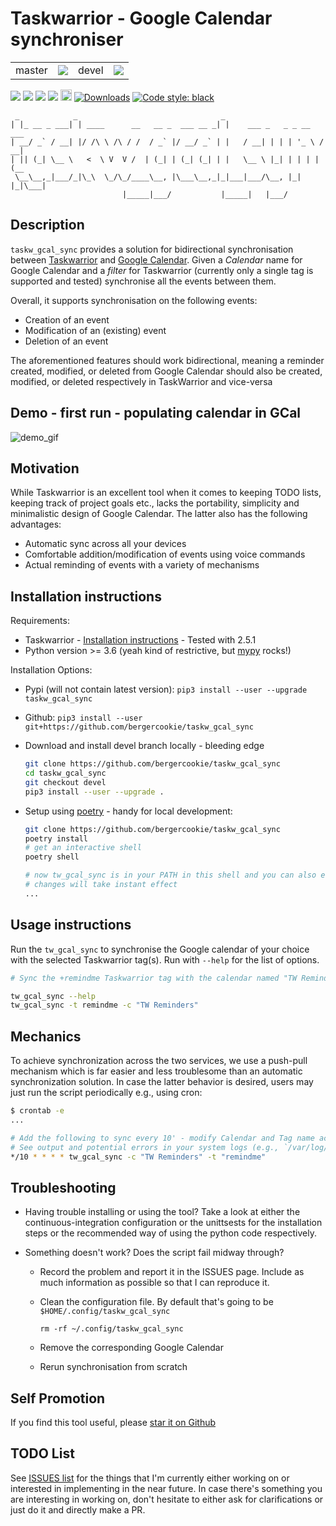 # Taskwarrior - Google Calendar synchroniser

<table>
  <td>master</td>
  <td>
    <a href="https://github.com/bergercookie/taskw_gcal_sync/actions" alt="master">
    <img src="https://github.com/bergercookie/taskw_gcal_sync/actions/workflows/ci.yml/badge.svg" /></a>
  </td>
  <td>devel</td>
  <td>
    <a href="https://github.com/bergercookie/taskw_gcal_sync/actions" alt="devel">
    <img src="https://github.com/bergercookie/taskw_gcal_sync/actions/workflows/ci.yml/badge.svg?branch=devel" /></a>
  </td>
</table>

<a href="https://www.codacy.com/app/bergercookie/taskw_gcal_sync" alt="Quality - devel">
<img src="https://api.codacy.com/project/badge/Grade/57206a822c41420bb5792b2cb70f06b5"/></a>
<a href="https://www.codacy.com/app/bergercookie/taskw_gcal_sync">
<img src="https://api.codacy.com/project/badge/Coverage/57206a822c41420bb5792b2cb70f06b5"/></a>
<a href=https://github.com/bergercookie/taskw_gcal_sync/blob/devel/LICENSE" alt="LICENCE">
<img src="https://img.shields.io/github/license/bergercookie/taskw_gcal_sync.svg" /></a>
<a href="https://pypi.org/project/taskw-gcal-sync/" alt="pypi">
<img src="https://img.shields.io/pypi/pyversions/taskw_gcal_sync.svg" /></a>
<a href="https://badge.fury.io/py/taskw-gcal-sync">
<img src="https://badge.fury.io/py/taskw-gcal-sync.svg" alt="PyPI version" height="18"></a>
<a href="https://pepy.tech/project/taskw-gcal-sync">
<img alt="Downloads" src="https://pepy.tech/badge/taskw-gcal-sync"></a>
<a href="https://github.com/psf/black">
<img alt="Code style: black" src="https://img.shields.io/badge/code%20style-black-000000.svg"></a>

```
 _            _                                _
| |_ __ _ ___| | ____      __   __ _  ___ __ _| |    ___ _   _ _ __   ___
| __/ _` / __| |/ /\ \ /\ / /  / _` |/ __/ _` | |   / __| | | | '_ \ / __|
| || (_| \__ \   <  \ V  V /  | (_| | (_| (_| | |   \__ \ |_| | | | | (__
 \__\__,_|___/_|\_\  \_/\_/____\__, |\___\__,_|_|___|___/\__, |_| |_|\___|
                         |_____|___/           |_____|   |___/
```

## Description

`taskw_gcal_sync` provides a solution for bidirectional synchronisation between
[Taskwarrior](https://taskwarrior.org) and [Google
Calendar](https://calendar.google.com). Given a _Calendar_ name for Google
Calendar and a _filter_ for Taskwarrior (currently only a single tag is
supported and tested) synchronise all the events between them.

Overall, it supports synchronisation on the following events:

- Creation of an event
- Modification of an (existing) event
- Deletion of an event

The aforementioned features should work bidirectional, meaning a reminder
created, modified, or deleted from Google Calendar should also be created,
modified, or deleted respectively in TaskWarrior and vice-versa

## Demo - first run - populating calendar in GCal

![demo_gif](https://github.com/bergercookie/taskw_gcal_sync/blob/master/misc/demo.gif)

## Motivation

While Taskwarrior is an excellent tool when it comes to keeping TODO lists,
keeping track of project goals etc., lacks the portability, simplicity and
minimalistic design of Google Calendar. The latter also has the following
advantages:

- Automatic sync across all your devices
- Comfortable addition/modification of events using voice commands
- Actual reminding of events with a variety of mechanisms

## Installation instructions

Requirements:

- Taskwarrior - [Installation instructions](https://taskwarrior.org/download/) -
  Tested with 2.5.1
- Python version >= 3.6 (yeah kind of restrictive, but
  [mypy](http://mypy-lang.org/) rocks!)

Installation Options:

- Pypi (will not contain latest version): `pip3 install --user --upgrade taskw_gcal_sync`
- Github: `pip3 install --user git+https://github.com/bergercookie/taskw_gcal_sync`
- Download and install devel branch locally - bleeding edge

  ```sh
  git clone https://github.com/bergercookie/taskw_gcal_sync
  cd taskw_gcal_sync
  git checkout devel
  pip3 install --user --upgrade .
  ```

- Setup using [poetry](https://python-poetry.org/) - handy for local
  development:

  ```sh
  git clone https://github.com/bergercookie/taskw_gcal_sync
  poetry install
  # get an interactive shell
  poetry shell

  # now tw_gcal_sync is in your PATH in this shell and you can also edit and the
  # changes will take instant effect
  ...
  ```

## Usage instructions

Run the `tw_gcal_sync` to synchronise the Google calendar of your choice with
the selected Taskwarrior tag(s). Run with `--help` for the list of options.

```sh
# Sync the +remindme Taskwarrior tag with the calendar named "TW Reminders"

tw_gcal_sync --help
tw_gcal_sync -t remindme -c "TW Reminders"
```

## Mechanics

To achieve synchronization across the two services, we use a push-pull mechanism
which is far easier and less troublesome than an automatic synchronization
solution. In case the latter behavior is desired, users may just run the
script periodically e.g., using cron:

```sh
$ crontab -e
...

# Add the following to sync every 10' - modify Calendar and Tag name accordingly
# See output and potential errors in your system logs (e.g., `/var/log/syslog`)
*/10 * * * * tw_gcal_sync -c "TW Reminders" -t "remindme"

```

## Troubleshooting

- Having trouble installing or using the tool? Take a look at either the
  continuous-integration configuration or the unittsests for the installation
  steps or the recommended way of using the python code respectively.
- Something doesn't work? Does the script fail midway through?

  - Record the problem and report it in the ISSUES page. Include as much
    information as possible so that I can reproduce it.
  - Clean the configuration file. By default that's going to be
    `$HOME/.config/taskw_gcal_sync`

    `rm -rf ~/.config/taskw_gcal_sync`

  - Remove the corresponding Google Calendar
  - Rerun synchronisation from scratch

## Self Promotion

If you find this tool useful, please [star it on
Github](https://github.com/bergercookie/taskw_gcal_sync)

## TODO List

See [ISSUES list](https://github.com/bergercookie/taskw_gcal_sync/issues) for
the things that I'm currently either working on or interested in implementing in
the near future. In case there's something you are interesting in working on,
don't hesitate to either ask for clarifications or just do it and directly make
a PR.
